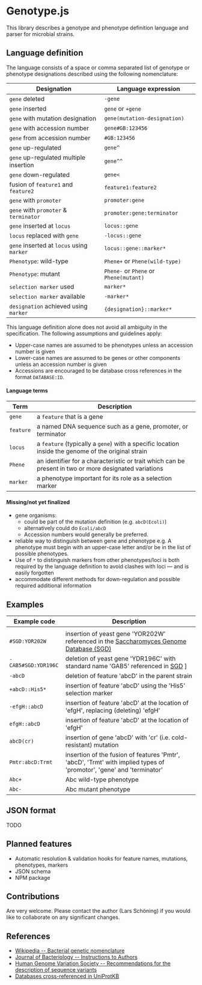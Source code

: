 # Genotype.js

This library describes a genotype and phenotype definition language and parser for microbial strains. 

## Language definition

The language consists of a space or comma separated list of genotype or phenotype designations described using the following nomenclature:

Designation                                 | Language expression
------------------------------------------- | -------------------------
`gene` deleted                              | ``-gene``
`gene` inserted                             | ``gene`` or ``+gene``
`gene` with mutation designation            | ``gene(mutation-designation)``
`gene` with accession number                | ``gene#GB:123456``
`gene` from accession number                | ``#GB:123456``
`gene` up-regulated                         | ``gene^``
`gene` up-regulated multiple insertion      | ``gene^^``
`gene` down-regulated                       | ``gene<``
fusion of `feature1` and `feature2`         | ``feature1:feature2``
`gene` with `promoter`                      | ``promoter:gene``
`gene` with `promoter` & `terminator`       | ``promoter:gene:terminator``
`gene` inserted at `locus`                  | ``locus::gene``
`locus` replaced with `gene`                | ``-locus::gene``
`gene` inserted at `locus` using `marker`   | ``locus::gene::marker*``
`Phenotype`: wild-type                      | ``Phene+`` or ``Phene(wild-type)``
`Phenotype`: mutant                         | ``Phene-`` or ``Phene`` or ``Phene(mutant)``
`selection marker` used                     | ``marker*``
`selection marker` available                | ``-marker*``
`designation` achieved using `marker`       | ``{designation}::marker*``


This language definition alone does not avoid all ambiguity in the specification. The following assumptions and
guidelines apply:

- Upper-case names are assumed to be phenotypes unless an accession number is given
- Lower-case names are assumed to be genes or other components unless an accession number is given
- Accessions are encouraged to be database cross references in the format ``DATABASE:ID``.

#### Language terms

Term           | Description
-------------- | --------------
``gene``       | a ``feature`` that is a gene
``feature``    | a named DNA sequence such as a gene, promoter, or terminator
``locus``      | a ``feature`` (typically a ``gene``) with a specific location inside the genome of the original strain
``Phene``      | an identifier for a characteristic or trait which can be present in two or more designated variations
``marker``     | a phenotype important for its role as a selection marker


#### Missing/not yet finalized

- gene organisms:
  - could be part of the mutation definition (e.g. `abcD(Ecoli)`)
  - alternatively could do `Ecoli/abcD` 
  - Accession numbers would generally be preferred.
- reliable way to distinguish between gene and phenotype
  e.g. A phenotype must begin with an upper-case letter and/or be in the list of possible phenotypes.
- Use of `*` to distinguish markers from other phenotypes/loci is both required by the language definition to 
  avoid clashes with loci — and is easily forgotten
- accommodate different methods for down-regulation and possible required additional information


## Examples

| Example code | Description                          |
| ------------------------------------- | -------------------------------------------------------------- |
|                                       |                                      |
| `#SGD:YOR202W` | insertion of yeast gene 'YOR202W' referenced in the [Saccharomyces Genome Database (SGD)](http://www.yeastgenome.org/)|
| `-CAB5#SGD:YDR196C` | deletion of yeast gene 'YDR196C' with standard name 'GAB5' referenced in [SGD](http://www.yeastgenome.org/) ]|
| `-abcD` | deletion of feature 'abcD' in the parent strain |
| `+abcD::His5*` | insertion of feature 'abcD' using the 'His5' selection marker |
| `-efgH::abcD` | insertion of feature 'abcD' at the location of 'efgH', replacing (deleting) 'efgH' |
| `efgH::abcD` | insertion of feature 'abcD' at the location of 'efgH' |
| `abcD(cr)` | insertion of gene 'abcD' with 'cr' (i.e. cold-resistant) mutation |
| `Pmtr:abcD:Trmt` | insertion of the fusion of features 'Pmtr', 'abcD', 'Trmt' with implied types of 'promotor', 'gene' and 'terminator' |
| `Abc+` | Abc wild-type phenotype |
| `Abc-` | Abc mutant phenotype |


## JSON format

TODO

## Planned features

- Automatic resolution & validation hooks for feature names, mutations, phenotypes, markers
- JSON schema
- NPM package

## Contributions

Are very welcome. Please contact the author (Lars Schöning) if you would like to collaborate on any significant changes.

## References


- [Wikipedia -- Bacterial genetic nomenclature](http://en.wikipedia.org/wiki/Bacterial_genetic_nomenclature)
- [Journal of Bacteriology -- Instructions to Authors](http://jb.asm.org/site/misc/journal-ita_nom.xhtml#03)
- [Human Genome Variation Society -- Recommendations for the description of sequence variants](http://www.hgvs.org/mutnomen/recs.html)
- [Databases cross-referenced in UniProtKB](http://www.uniprot.org/docs/dbxref)
